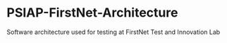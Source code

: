 # PSIAP-FirstNet-Architecture
Software architecture used for testing at FirstNet Test and Innovation Lab

